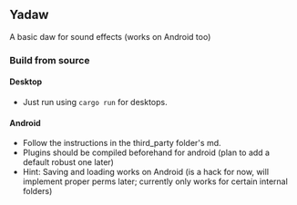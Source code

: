 ## Yadaw 

A basic daw for sound effects (works on Android too)

### Build from source
#### Desktop
- Just run using `cargo run` for desktops.
#### Android
- Follow the instructions in the third_party folder's md.
- Plugins should be compiled beforehand for android (plan to add a default robust one later)
- Hint: Saving and loading works on Android (is a hack for now, will implement proper perms later; currently only works for certain internal folders)
